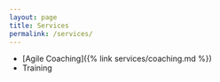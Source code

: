 ```yaml
---
layout: page
title: Services
permalink: /services/
---
```


* [Agile Coaching]({% link services/coaching.md %})
* Training
